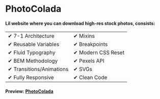 # PhotoColada

#### Lil website where you can download high-res stock photos, consists:

<table style="width: 100%; border: 0">
 <tr>
    <td>✔ 7-1 Architecture</td>
    <td>✔ Mixins</td>
 </tr>
 <tr>
    <td>✔ Reusable Variables</td>
    <td>✔ Breakpoints</td>
 </tr>
 <tr>
    <td>✔ Fluid Typography</td>
    <td>✔ Modern CSS Reset</td>
 </tr>
 <tr>
    <td>✔ BEM Methodology</td>
    <td>✔ Pexels API</td>
 </tr>
 <tr>
    <td>✔ Transitions/Animations</td>
    <td>✔ SVGs</td>
 </tr>
 <tr>
    <td>✔ Fully Responsive</td>
    <td>✔ Clean Code</td>
 </tr>
</table>

#### Preview: [PhotoColada](https://photocolada.netlify.app/)
